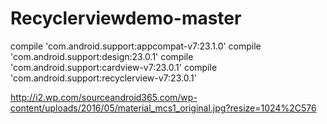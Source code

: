 # Recyclerviewdemo-master

compile 'com.android.support:appcompat-v7:23.1.0'
compile 'com.android.support:design:23.0.1'
compile 'com.android.support:cardview-v7:23.0.1'
compile 'com.android.support:recyclerview-v7:23.0.1'


http://i2.wp.com/sourceandroid365.com/wp-content/uploads/2016/05/material_mcs1_original.jpg?resize=1024%2C576


